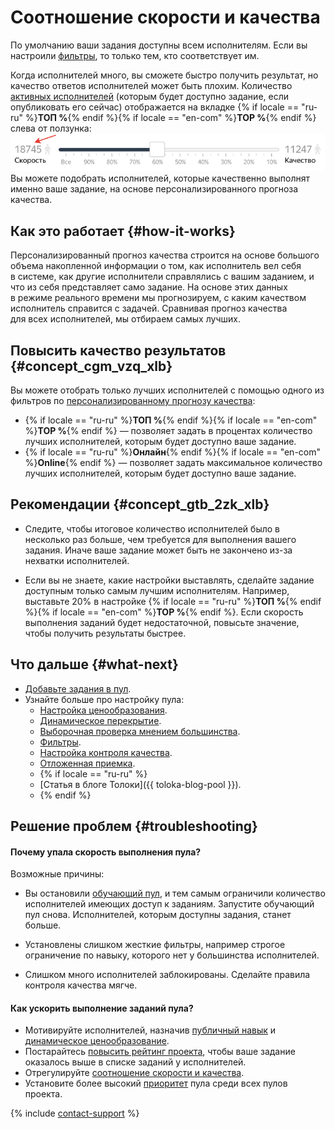 # Соотношение скорости и качества

По умолчанию ваши задания доступны всем исполнителям. Если вы настроили [фильтры](filters.md), то только тем, кто соответствует им.

Когда исполнителей много, вы сможете быстро получить результат, но качество ответов исполнителей может быть плохим. Количество [активных исполнителей](../../glossary.md#active-workers-ru) (которым будет доступно задание, если опубликовать его сейчас) отображается на вкладке {% if locale == "ru-ru" %}**ТОП %**{% endif %}{% if locale == "en-com" %}**TOP %**{% endif %} слева от ползунка:
![](../_images/location-job/adjust_percentage.png)
Вы можете подобрать исполнителей, которые качественно выполнят именно ваше задание, на основе персонализированного прогноза качества.


## Как это работает {#how-it-works}

Персонализированный прогноз качества строится на основе большого объема накопленной информации о том, как исполнитель вел себя в системе, как другие исполнители справлялись с вашим заданием, и что из себя представляет само задание. На основе этих данных в режиме реального времени мы прогнозируем, с каким качеством исполнитель справится с задачей. Сравнивая прогноз качества для всех исполнителей, мы отбираем самых лучших.


## Повысить качество результатов {#concept_cgm_vzq_xlb}

Вы можете отобрать только лучших исполнителей с помощью одного из фильтров по [персонализированному прогнозу качества](../../glossary.md#worker-quality-prediction-ru):
- {% if locale == "ru-ru" %}**ТОП %**{% endif %}{% if locale == "en-com" %}**TOP %**{% endif %} — позволяет задать в процентах количество лучших исполнителей, которым будет доступно ваше задание.
- {% if locale == "ru-ru" %}**Онлайн**{% endif %}{% if locale == "en-com" %}**Online**{% endif %} — позволяет задать максимальное количество лучших исполнителей, которым будет доступно ваше задание.


## Рекомендации {#concept_gtb_2zk_xlb}

- Следите, чтобы итоговое количество исполнителей было в несколько раз больше, чем требуется для выполнения вашего задания. Иначе ваше задание может быть не закончено из-за нехватки исполнителей.

- Если вы не знаете, какие настройки выставлять, сделайте задание доступным только самым лучшим исполнителям. Например, выставьте 20% в настройке {% if locale == "ru-ru" %}**ТОП %**{% endif %}{% if locale == "en-com" %}**TOP %**{% endif %}. Если скорость выполнения заданий будет недостаточной, повысьте значение, чтобы получить результаты быстрее.


## Что дальше {#what-next}

- [Добавьте задания в пул](pool.md).
- Узнайте больше про настройку пула:
    - [Настройка ценообразования](dynamic-pricing.md).
    - [Динамическое перекрытие](dynamic-overlap.md).
    - [Выборочная проверка мнением большинства](selective-mvote.md).
    - [Фильтры](filters.md).
    - [Настройка контроля качества](qa-pool-settings.md).
    - [Отложенная приемка](offline-accept.md).
    - {% if locale == "ru-ru" %}
    - [Статья в блоге Толоки]({{ toloka-blog-pool }}).
    - {% endif %}



## Решение проблем {#troubleshooting}

#### Почему упала скорость выполнения пула?

Возможные причины:
- Вы остановили [обучающий пул](../../glossary.md#training-pool-ru), и тем самым ограничили количество исполнителей имеющих доступ к заданиям. Запустите обучающий пул снова. Исполнителей, которым доступны задания, станет больше.

- Установлены слишком жесткие фильтры, например строгое ограничение по навыку, которого нет у большинства исполнителей.
- Слишком много исполнителей заблокированы. Сделайте правила контроля качества мягче.

#### Как ускорить выполнение заданий пула?

- Мотивируйте исполнителей, назначив [публичный навык](nav-create.md#public) и [динамическое ценообразование](dynamic-pricing.md).
- Постарайтесь [повысить рейтинг проекта](project_rating_stat.md), чтобы ваше задание оказалось выше в списке заданий у исполнителей.
- Отрегулируйте [соотношение скорости и качества](adjust.md).
- Установите более высокий [приоритет](pool_poolparams.md#priority) пула среди всех пулов проекта.

{% include [contact-support](../_includes/contact-support-help.md) %}